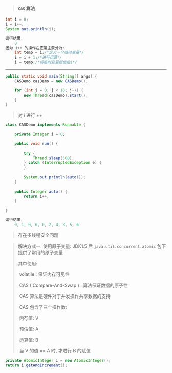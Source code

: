 > #### `CAS` 算法

```java
int i = 0;
i = i++;
System.out.println(i);
```

```java
运行结果:
	0 
因为 i++ 的操作在底层主要分为:
	int temp = i;/*定义一个临时变量*/
	i = i + 1;/*进行运算*/
	i = temp;/*将临时变量赋值给i*/
```

---

```java
public static void main(String[] args) {
    CASDemo casDemo = new CASDemo();

    for (int j = 0; j < 10; j++) {
        new Thread(casDemo).start();
    }
}
```

> 对 i 进行 ++

```java
class CASDemo implements Runnable {

	private Integer i = 0;
	
	public void run() {
		
		try {
			Thread.sleep(500);
		} catch (InterruptedException e) {
		}
		
		System.out.println(auto());
	}
	
	public Integer auto() {
		return i++;
	}
	
}
```

```java
运行结果:
	0, 1, 0, 0, 0, 2, 4, 3, 5, 6
```

> 存在多线程安全问题

>  解决方式一: 使用原子变量: JDK1.5 后 `java.util.concurrent.atomic` 包下提供了常用的原子变量
>
> 其中使用:
>
> ​	volatile : 保证内存可见性
>
> ​	CAS ( Compare-And-Swap ) : 算法保证数据的原子性
>
> ​		CAS 算法是硬件对于并发操作共享数据的支持
>
> ​		CAS 包含了三个操作数:
>
> ​			内存值: V
>
> ​			预估值: A
>
> ​			运算值: B
>
> ​			当 V 的值 == A 时, 才进行 B 的赋值

```java
private AtomicInteger i = new AtomicInteger();
return i.getAndIncrement();
```

